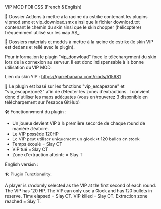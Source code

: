 VIP MOD FOR CSS (French & English)

📌 Dossier Addons à mettre à la racine du cstrike contenant les plugins vipmod.smx et vip_download.smx ainsi que le fichier download.txt contenant le chemin du skin ainsi que le skin chopper (hélicoptère) fréquemment utilisé sur les map AS_.

📌 Dossiers materials et models à mettre à la racine de cstrike (le skin VIP est dedans et relié avec le plugin).

Pour information le plugin "vip_donwload" force le téléchargement du skin lors de la connexion au serveur. 
Il est donc indispensable à la bonne utilisation du VIP MOD.

Lien du skin VIP : https://gamebanana.com/mods/515681

📌 Le plugin est basé sur les fonctions "vip_escapezone" et "vip_escapezone2" afin de détecter les zones d'extractions. Il convient donc d'utiliser les maps adéquates (vous en trouverez 3 disponible en téléchargement sur l'esapce GitHub)

🛠️ Fonctionnement du plugin : 

- Un joueur devient VIP à la première seconde de chaque round de manière aléatoire.
- Le VIP possède 120HP
- Le VIP peut utiliser uniquement un glock et 120 balles en stock
- Temps écoulé = Slay CT
- VIP tué = Slay CT
- Zone d'extraction atteinte = Slay T

English version : 

🛠️ Plugin Functionality:

A player is randomly selected as the VIP at the first second of each round.
The VIP has 120 HP.
The VIP can only use a Glock and has 120 bullets in reserve.
Time elapsed = Slay CT.
VIP killed = Slay CT.
Extraction zone reached = Slay T.
